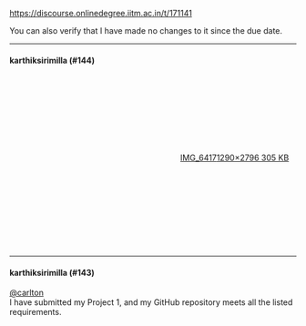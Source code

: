 https://discourse.onlinedegree.iitm.ac.in/t/171141

You can also verify that I have made no changes to it since the due date.</p><hr>

<h4>karthiksirimilla (#144)</h4>
<p><div class="lightbox-wrapper"><a class="lightbox" data-download-href="/uploads/short-url/1uIRebCprKWS8VSClyptr3riMaG.png?dl=1" href="https://europe1.discourse-cdn.com/flex013/uploads/iitm/original/3X/0/a/0a7b429e7053632f4184b89d4948de42cd6c7f56.png" rel="noopener nofollow ugc" title="IMG_6417"><div class="meta"><svg aria-hidden="true" class="fa d-icon d-icon-far-image svg-icon"><use href="#far-image"></use></svg><span class="filename">IMG_6417</span><span class="informations">1290×2796 305 KB</span><svg aria-hidden="true" class="fa d-icon d-icon-discourse-expand svg-icon"><use href="#discourse-expand"></use></svg></div></a></div></p><hr>

<h4>karthiksirimilla (#143)</h4>
<p><a class="mention" href="/u/carlton">@carlton</a><br/>
I have submitted my Project 1, and my GitHub repository meets all the listed requirements.